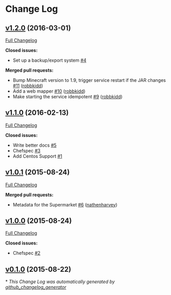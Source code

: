 # Change Log

## [v1.2.0](https://github.com/jjasghar/minecraft-basic/tree/v1.2.0) (2016-03-01)

[Full Changelog](https://github.com/jjasghar/minecraft-basic/compare/v1.1.0...HEAD)

**Closed issues:**

- Set up a backup/export system [\#4](https://github.com/jjasghar/minecraft-basic/issues/4)

**Merged pull requests:**

- Bump Minecraft version to 1.9, trigger service restart if the JAR changes [\#11](https://github.com/jjasghar/minecraft-basic/pull/11) ([robbkidd](https://github.com/robbkidd))
- Add a web mapper [\#10](https://github.com/jjasghar/minecraft-basic/pull/10) ([robbkidd](https://github.com/robbkidd))
- Make starting the service idempotent [\#9](https://github.com/jjasghar/minecraft-basic/pull/9) ([robbkidd](https://github.com/robbkidd))

## [v1.1.0](https://github.com/jjasghar/minecraft-basic/tree/v1.1.0) (2016-02-13)
[Full Changelog](https://github.com/jjasghar/minecraft-basic/compare/v1.0.1...v1.1.0)

**Closed issues:**

- Write better docs [\#5](https://github.com/jjasghar/minecraft-basic/issues/5)
- Chefspec [\#3](https://github.com/jjasghar/minecraft-basic/issues/3)
- Add Centos Support [\#1](https://github.com/jjasghar/minecraft-basic/issues/1)

## [v1.0.1](https://github.com/jjasghar/minecraft-basic/tree/v1.0.1) (2015-08-24)
[Full Changelog](https://github.com/jjasghar/minecraft-basic/compare/v1.0.0...v1.0.1)

**Merged pull requests:**

- Metadata for the Supermarket [\#6](https://github.com/jjasghar/minecraft-basic/pull/6) ([nathenharvey](https://github.com/nathenharvey))

## [v1.0.0](https://github.com/jjasghar/minecraft-basic/tree/v1.0.0) (2015-08-24)
[Full Changelog](https://github.com/jjasghar/minecraft-basic/compare/v0.1.0...v1.0.0)

**Closed issues:**

- Chefspec [\#2](https://github.com/jjasghar/minecraft-basic/issues/2)

## [v0.1.0](https://github.com/jjasghar/minecraft-basic/tree/v0.1.0) (2015-08-22)


\* *This Change Log was automatically generated by [github_changelog_generator](https://github.com/skywinder/Github-Changelog-Generator)*
